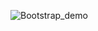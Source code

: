 ![Bootstrap_demo](https://github.com/MichaelSamy10/Bootstrap_demo/assets/101044616/d651da9c-416f-46d1-a707-19a2fc5a5ce9)
